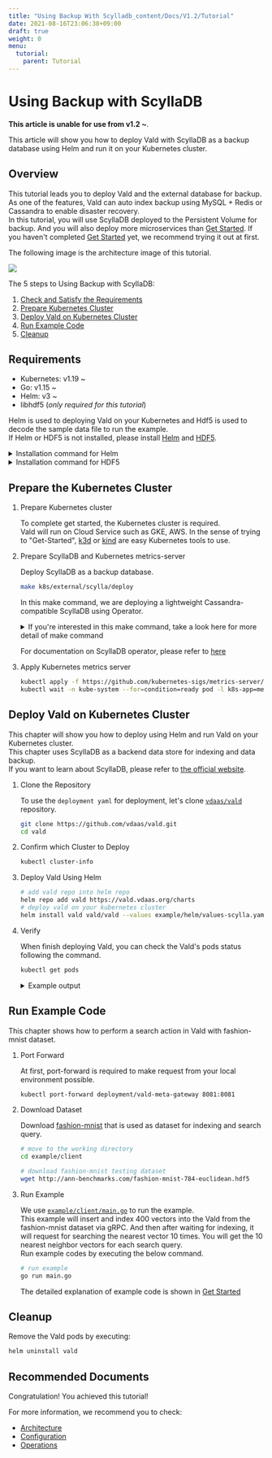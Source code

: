 ```yaml
---
title: "Using Backup With Scylladb_content/Docs/V1.2/Tutorial"
date: 2021-08-16T23:06:38+09:00
draft: true
weight: 0
menu:
  tutorial:
    parent: Tutorial
---
```


# Using Backup with ScyllaDB

**This article is unable for use from v1.2 ~**.

This article will show you how to deploy Vald with ScyllaDB as a backup database using Helm and run it on your Kubernetes cluster.

## Overview

This tutorial leads you to deploy Vald and the external database for backup.
As one of the features, Vald can auto index backup using MySQL + Redis or Cassandra to enable disaster recovery.<br>
In this tutorial, you will use ScyllaDB deployed to the Persistent Volume for backup.
And you will also deploy more microservices than [Get Started](/docs/v1.2/tutorial/get-started).
If you haven't completed [Get Started](/docs/v1.2/tutorial/get-started) yet, we recommend trying it out at first.

The following image is the architecture image of this tutorial.

<img src="/images/v1.2/tutorial/vald-with-syclladb.png" />

The 5 steps to Using Backup with ScyllaDB:
1. [Check and Satisfy the Requirements](#requirements)
1. [Prepare Kubernetes Cluster](#prepare-the-kubernetes-cluster)
1. [Deploy Vald on Kubernetes Cluster](#deploy-vald-on-kubernetes-cluster)
1. [Run Example Code](#run-example-code)
1. [Cleanup](#cleanup)

## Requirements

- Kubernetes: v1.19 ~
- Go: v1.15 ~
- Helm: v3 ~
- libhdf5 (_only required for this tutorial_)

Helm is used to deploying Vald on your Kubernetes and Hdf5 is used to decode the sample data file to run the example.<br>
If Helm or HDF5 is not installed, please install [Helm](https://helm.sh/docs/intro/install) and [HDF5](https://www.hdfgroup.org/).

<details><summary>Installation command for Helm</summary><br>

```bash
curl https://raw.githubusercontent.com/helm/helm/master/scripts/get-helm-3 | bash
```

</details>

<details><summary>Installation command for HDF5</summary><br>

```bash
# yum
yum install -y hdf5-devel

# apt
apt-get install libhdf5-serial-dev

# homebrew
brew install hdf5
```

</details>

## Prepare the Kubernetes Cluster

1. Prepare Kubernetes cluster

    To complete get started, the Kubernetes cluster is required.<br>
    Vald will run on Cloud Service such as GKE, AWS.
    In the sense of trying to "Get-Started", [k3d](https://k3d.io/) or [kind](https://kind.sigs.k8s.io/) are easy Kubernetes tools to use.

1. Prepare ScyllaDB and Kubernetes metrics-server

    Deploy ScyllaDB as a backup database.

    ```bash
    make k8s/external/scylla/deploy
    ```

    In this make command, we are deploying a lightweight Cassandra-compatible ScyllaDB using Operator.
    <details><summary>If you're interested in this make command, take a look here for more detail of make command</summary><br>

    1. Deploy cert-manager for ScyllaDB

    ```bash
    kubectl apply -f https://github.com/jetstack/cert-manager/releases/latest/download/cert-manager.yaml
    kubectl wait -n cert-manager --for=condition=ready pod -l app=cert-manager --timeout=60s
    kubectl wait -n cert-manager --for=condition=ready pod -l app=cainjector --timeout=60s
    kubectl wait -n cert-manager --for=condition=ready pod -l app=webhook --timeout=60s
    ```

    1. Deploy ScyllaDB Operator

    ```bash
    kubectl apply -f https://raw.githubusercontent.com/scylladb/scylla-operator/master/examples/common/operator.yaml
    kubectl wait -n scylla-operator-system --for=condition=ready pod -l statefulset.kubernetes.io/pod-name=scylla-operator-controller-manager-0 --timeout=600s
    ```

    1. Deploy ScyllaDB

    ```bash
    kubectl apply -f k8s/external/scylla/scyllacluster.yaml
    kubectl wait -n scylla --for=condition=ready pod -l statefulset.kubernetes.io/pod-name=vald-scylla-cluster-dc0-rack0-0 --timeout=600s
    kubectl -n scylla get pods
    ```

    1. Configure ScyllaDB

    ```bash

    kubectl apply -f example/manifest/scylla
    kubectl wait --for=condition=complete job/scylla-init --timeout=60s
    ```

    </details>

    For documentation on ScyllaDB operator, please refer to [here](http://operator.docs.scylladb.com/master/generic)

1. Apply Kubernetes metrics server

    ```bash
    kubectl apply -f https://github.com/kubernetes-sigs/metrics-server/releases/latest/download/components.yaml
    kubectl wait -n kube-system --for=condition=ready pod -l k8s-app=metrics-server --timeout=600s
    ```

## Deploy Vald on Kubernetes Cluster

This chapter will show you how to deploy using Helm and run Vald on your Kubernetes cluster.<br>
This chapter uses ScyllaDB as a backend data store for indexing and data backup.<br>
If you want to learn about ScyllaDB, please refer to [the official website](https://www.scylladb.com/).

1. Clone the Repository

    To use the `deployment yaml` for deployment, let's clone [`vdaas/vald`](https://github.com/vdaas/vald.git) repository.

    ```bash
    git clone https://github.com/vdaas/vald.git
    cd vald
    ```

1. Confirm which Cluster to Deploy

   ```bash
   kubectl cluster-info
   ```

1. Deploy Vald Using Helm

    ```bash
    # add vald repo into helm repo
    helm repo add vald https://vald.vdaas.org/charts
    # deploy vald on your kubernetes cluster
    helm install vald vald/vald --values example/helm/values-scylla.yaml
    ```

1. Verify

    When finish deploying Vald, you can check the Vald's pods status following the command.

    ```bash
    kubectl get pods
    ```

    <details><summary>Example output</summary><br>
    If the deployment is successful, all Vald components should be running.

    ```bash
    NAME                                       READY   STATUS      RESTARTS   AGE
    scylla-init-vhdp5                          0/1     Completed   0          7m12s
    vald-agent-ngt-0                           1/1     Running     0          7m12s
    vald-agent-ngt-1                           1/1     Running     0          7m12s
    vald-agent-ngt-2                           1/1     Running     0          7m12s
    vald-agent-ngt-3                           1/1     Running     0          7m12s
    vald-agent-ngt-4                           1/1     Running     0          7m12s
    vald-agent-ngt-5                           1/1     Running     0          7m12s
    vald-backup-gateway-68c8b4ffd4-df8zp       1/1     Running     0          6m56s
    vald-backup-gateway-68c8b4ffd4-dmwrd       1/1     Running     0          6m56s
    vald-backup-gateway-68c8b4ffd4-nm8f7       1/1     Running     0          7m12s
    vald-discoverer-7f9f697dbb-q44qh           1/1     Running     0          7m11s
    vald-lb-gateway-6b7b9f6948-4z5md           1/1     Running     0          7m12s
    vald-lb-gateway-6b7b9f6948-68g94           1/1     Running     0          6m56s
    vald-lb-gateway-6b7b9f6948-cvspq           1/1     Running     0          6m56s
    vald-manager-backup-5fb5f8dc7-h22sv        1/1     Running     0          7m12s
    vald-manager-backup-5fb5f8dc7-ncrw4        1/1     Running     0          6m56s
    vald-manager-backup-5fb5f8dc7-nzbkh        1/1     Running     0          6m56s
    vald-manager-compressor-78bf64459f-27ckg   1/1     Running     0          6m56s
    vald-manager-compressor-78bf64459f-9kl9b   1/1     Running     0          7m12s
    vald-manager-compressor-78bf64459f-dkx24   1/1     Running     0          6m56s
    vald-manager-index-74c7b5ddd6-jrnlw        1/1     Running     0          7m12s
    vald-meta-747f757bbb-9v5xz                 1/1     Running     0          7m12s
    vald-meta-747f757bbb-mpwqp                 1/1     Running     0          6m56s
    vald-meta-gateway-8c5f55dd-8fsch           1/1     Running     0          6m56s
    vald-meta-gateway-8c5f55dd-sdd5q           1/1     Running     0          7m12s
    vald-meta-gateway-8c5f55dd-vfkn6           1/1     Running     0          6m56s
    ```

    </details>

## Run Example Code

This chapter shows how to perform a search action in Vald with fashion-mnist dataset.

1. Port Forward

    At first, port-forward is required to make request from your local environment possible.

    ```bash
    kubectl port-forward deployment/vald-meta-gateway 8081:8081
    ```

1. Download Dataset

    Download [fashion-mnist](https://github.com/zalandoresearch/fashion-mnist) that is used as dataset for indexing and search query.

    ```bash
    # move to the working directory
    cd example/client

    # download fashion-mnist testing dataset
    wget http://ann-benchmarks.com/fashion-mnist-784-euclidean.hdf5
    ```

1. Run Example

    We use [`example/client/main.go`](https://github.com/vdaas/vald/blob/master/example/client/main.go) to run the example.<br>
    This example will insert and index 400 vectors into the Vald from the fashion-mnist dataset via gRPC.
    And then after waiting for indexing, it will request for searching the nearest vector 10 times.
    You will get the 10 nearest neighbor vectors for each search query.<br>
    Run example codes by executing the below command.

    ```bash
    # run example
    go run main.go
    ```

    The detailed explanation of example code is shown in [Get Started](/docs/v1.2/tutorial/get-started#running-example-code)

## Cleanup

Remove the Vald pods by executing:

```bash
helm uninstall vald
```

## Recommended Documents

Congratulation! You achieved this tutorial!

For more information, we recommend you to check:
- [Architecture](/docs/v1.2/overview/architecture)
- [Configuration](/docs/v1.2/user-guides/configuration)
- [Operations](/docs/v1.2/user-guides/operations)
